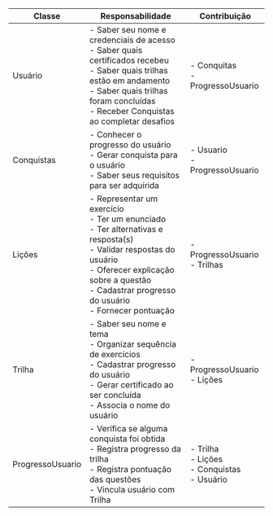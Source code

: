 | Classe           | Responsabilidade                                                                                                                                                                                                                       | Contribuição                                                 |
|------------------|----------------------------------------------------------------------------------------------------------------------------------------------------------------------------------------------------------------------------------------|--------------------------------------------------------------|
| Usuário          | - Saber seu nome e credenciais de acesso<br> - Saber quais certificados recebeu<br> - Saber quais trilhas estão em andamento<br> - Saber quais trilhas foram concluídas<br> - Receber Conquistas ao completar desafios<br>             | - Conquitas<br> - ProgressoUsuario<br>                       |
| Conquistas       | - Conhecer o progresso do usuário<br> - Gerar conquista para o usuário<br> - Saber seus requisitos para ser adquirida<br>                                                                                                              | - Usuario<br> - ProgressoUsuario                             |
| Lições           | - Representar um exercício<br> - Ter um enunciado<br> - Ter alternativas e resposta(s)<br> - Validar respostas do usuário<br> - Oferecer explicação sobre a questão<br> - Cadastrar progresso do usuário<br> - Fornecer pontuação <br> | - ProgressoUsuario<br> - Trilhas                             |
| Trilha           | - Saber seu nome e tema <br> - Organizar sequência de exercícios<br> - Cadastrar progresso do usuário <br> - Gerar certificado ao ser concluída<br> - Associa o nome do usuário<br>                                                    | - ProgressoUsuario<br> - Lições                              |
| ProgressoUsuario | - Verifica se alguma conquista foi obtida<br> - Registra progresso da trilha<br> - Registra pontuação das questões<br> - Vincula usuário com Trilha<br>                                                                                | - Trilha <br> - Lições <br> - Conquistas <br> - Usuário <br> |

